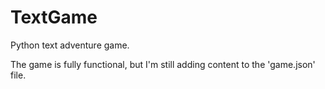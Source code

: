 TextGame
========

Python text adventure game.

The game is fully functional, but I'm still adding content to the 'game.json' file.
